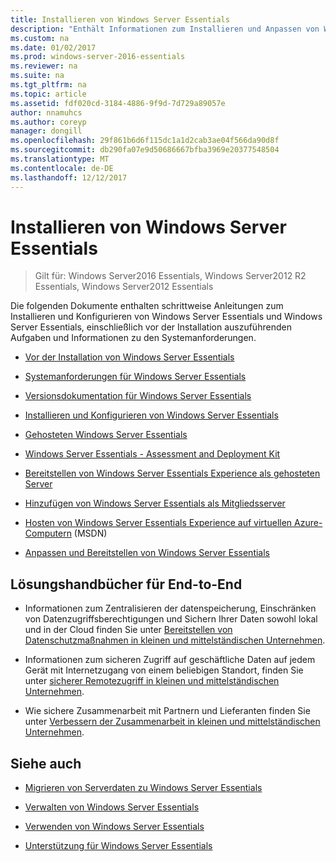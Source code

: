 ```yaml
---
title: Installieren von Windows Server Essentials
description: "Enthält Informationen zum Installieren und Anpassen von Windows Server Essentials"
ms.custom: na
ms.date: 01/02/2017
ms.prod: windows-server-2016-essentials
ms.reviewer: na
ms.suite: na
ms.tgt_pltfrm: na
ms.topic: article
ms.assetid: fdf020cd-3184-4886-9f9d-7d729a89057e
author: nnamuhcs
ms.author: coreyp
manager: dongill
ms.openlocfilehash: 29f861b6d6f115dc1a1d2cab3ae04f566da90d8f
ms.sourcegitcommit: db290fa07e9d50686667bfba3969e20377548504
ms.translationtype: MT
ms.contentlocale: de-DE
ms.lasthandoff: 12/12/2017
---
```

# <a name="install-windows-server-essentials"></a>Installieren von Windows Server Essentials

>Gilt für: Windows Server2016 Essentials, Windows Server2012 R2 Essentials, Windows Server2012 Essentials

Die folgenden Dokumente enthalten schrittweise Anleitungen zum Installieren und Konfigurieren von Windows Server Essentials und Windows Server Essentials, einschließlich vor der Installation auszuführenden Aufgaben und Informationen zu den Systemanforderungen.   
  
-   [Vor der Installation von Windows Server Essentials](Before-You-Install-Windows-Server-Essentials.md)  
  
-   [Systemanforderungen für Windows Server Essentials](../get-started/system-requirements.md)  
  
-   [Versionsdokumentation für Windows Server Essentials](../get-started/release-notes.md)  
  
-   [Installieren und Konfigurieren von Windows Server Essentials](Install-and-Configure-Windows-Server-Essentials.md)  
  
-   [Gehosteten Windows Server Essentials](Hosted-Windows-Server-Essentials.md)  
  
-   [Windows Server Essentials - Assessment and Deployment Kit](Assessment-and-Deployment-Kit-for-Windows-Server-Essentials.md)  
 
-   [Bereitstellen von Windows Server Essentials Experience als gehosteten Server](Deploy-Windows-Server-Essentials-Experience-as-a-Hosted-Server.md)  
  
-   [Hinzufügen von Windows Server Essentials als Mitgliedsserver](Add-Windows-Server-Essentials-as-a-Member-Server.md)  
  
-   [Hosten von Windows Server Essentials Experience auf virtuellen Azure-Computern](https://msdn.microsoft.com/library/dn520828.aspx) (MSDN)  
  
-   [Anpassen und Bereitstellen von Windows Server Essentials](Customize-and-Deploy-Windows-Server-Essentials.md)  

  
## <a name="end-to-end-solution-guides"></a>Lösungshandbücher für End-to-End  
  
-    Informationen zum Zentralisieren der datenspeicherung, Einschränken von Datenzugriffsberechtigungen und Sichern Ihrer Daten sowohl lokal und in der Cloud finden Sie unter [Bereitstellen von Datenschutzmaßnahmen in kleinen und mittelständischen Unternehmen](https://technet.microsoft.com/library/dn582043.aspx).  
  
-    Informationen zum sicheren Zugriff auf geschäftliche Daten auf jedem Gerät mit Internetzugang von einem beliebigen Standort, finden Sie unter [sicherer Remotezugriff in kleinen und mittelständischen Unternehmen](https://technet.microsoft.com/library/dn629457.aspx).  
  
-    Wie sichere Zusammenarbeit mit Partnern und Lieferanten finden Sie unter [Verbessern der Zusammenarbeit in kleinen und mittelständischen Unternehmen](https://technet.microsoft.com/library/dn747893.aspx).  
  
## <a name="see-also"></a>Siehe auch  
    
  
-   [Migrieren von Serverdaten zu Windows Server Essentials](../migrate/Migrate-Server-Data-to-Windows-Server-Essentials.md)  
  
-   [Verwalten von Windows Server Essentials](../manage/Manage-Windows-Server-Essentials.md)  
  
-   [Verwenden von Windows Server Essentials](../use/Use-Windows-Server-Essentials.md)  
  
-   [Unterstützung für Windows Server Essentials](../support/Support-Windows-Server-Essentials.md)
